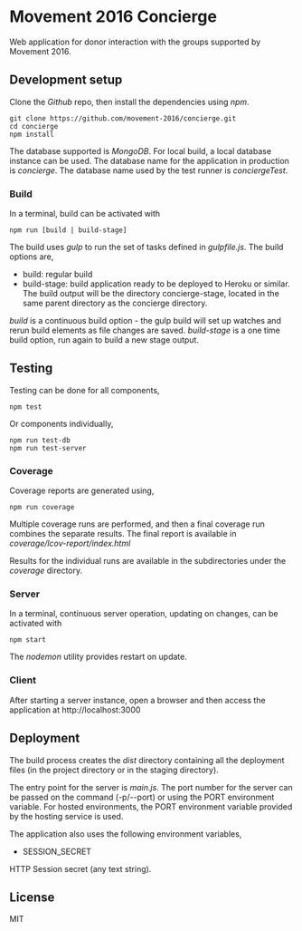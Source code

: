 
# Movement 2016 Concierge

Web application for donor interaction with the groups supported by Movement
2016.

## Development setup

Clone the *Github* repo, then install the dependencies using *npm*.

```
git clone https://github.com/movement-2016/concierge.git
cd concierge
npm install
```

The database supported is *MongoDB*. For local build, a local database
instance can be used. The database name for the application in production is
*concierge*. The database name used by the test runner is *conciergeTest*.

### Build

In a terminal, build can be activated with

```
npm run [build | build-stage]
```

The build uses *gulp* to run the set of tasks defined in *gulpfile.js*. The
build options are,

- build: regular build
- build-stage: build application ready to be deployed to Heroku or similar.
The build output will be the directory concierge-stage, located in the same
parent directory as the concierge directory.

*build* is a continuous build option - the gulp build will
set up watches and rerun build elements as file changes are saved.
*build-stage* is a one time build option, run again to build a new stage output.

## Testing

Testing can be done for all components,

```
npm test
```

Or components individually,

```
npm run test-db
npm run test-server
```

### Coverage

Coverage reports are generated using,

```
npm run coverage
```

Multiple coverage runs are performed, and then a final coverage run combines
the separate results. The final report is available in
*coverage/lcov-report/index.html*

Results for the individual runs are available in the subdirectories under the
*coverage* directory.

### Server

In a terminal, continuous server operation, updating on changes,
can be activated with

```
npm start
```

The *nodemon* utility provides restart on update.

### Client

After starting a server instance, open a browser and then access the
application at http://localhost:3000

## Deployment

The build process creates the *dist* directory containing all the deployment
files (in the project directory or in the staging directory).

The entry point for the server is *main.js*.
The port number for the server can be passed on the command (-p/--port) or using
the PORT environment variable. For hosted environments, the PORT environment
variable provided by the hosting service is used.

The application also uses the following environment variables,

- SESSION_SECRET

HTTP Session secret (any text string).

## License

MIT
